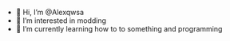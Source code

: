 - 👋 Hi, I’m @Alexqwsa
- 👀 I’m interested in modding
- 🌱 I’m currently learning how to to something and programming
